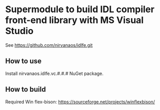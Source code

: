 # Supermodule to build IDL compiler front-end library with MS Visual Studio

See https://github.com/nirvanaos/idlfe.git

## How to use

Install nirvanaos.idlfe.vc.#.#.# NuGet package.

## How to build

Required Win flex-bison: https://sourceforge.net/projects/winflexbison/
